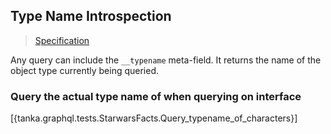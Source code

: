 ## Type Name Introspection

> [Specification](https://facebook.github.io/graphql/June2018/#sec-Type-Name-Introspection)

Any query can include the `__typename` meta-field. It returns the name of the object type currently being queried.

### Query the actual type name of when querying on interface

[{tanka.graphql.tests.StarwarsFacts.Query_typename_of_characters}]